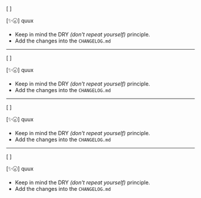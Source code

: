 [ ]

[✨🕢] quux

-   Keep in mind the DRY _(don't repeat yourself)_ principle.
-   Add the changes into the `CHANGELOG.md`

---

[ ]

[✨🕢] quux

-   Keep in mind the DRY _(don't repeat yourself)_ principle.
-   Add the changes into the `CHANGELOG.md`

---

[ ]

[✨🕢] quux

-   Keep in mind the DRY _(don't repeat yourself)_ principle.
-   Add the changes into the `CHANGELOG.md`

---

[ ]

[✨🕢] quux

-   Keep in mind the DRY _(don't repeat yourself)_ principle.
-   Add the changes into the `CHANGELOG.md`